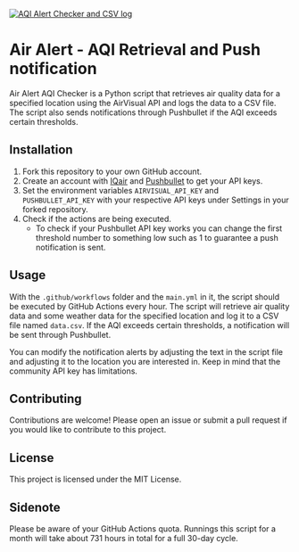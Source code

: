 [![AQI Alert Checker and CSV log](https://github.com/marcel-gaida/AirAlert/actions/workflows/main.yml/badge.svg)](https://github.com/marcel-gaida/AirAlert/actions/workflows/main.yml)

# Air Alert - AQI Retrieval and Push notification

Air Alert AQI Checker is a Python script that retrieves air quality data for a specified location using the AirVisual API and logs the data to a CSV file. The script also sends notifications through Pushbullet if the AQI exceeds certain thresholds.

## Installation

1. Fork this repository to your own GitHub account.
2. Create an account with [IQair](https://www.iqair.com/us/commercial-air-quality-monitors/api) and [Pushbullet](https://www.pushbullet.com/) to get your API keys.
3. Set the environment variables `AIRVISUAL_API_KEY` and `PUSHBULLET_API_KEY` with your respective API keys under Settings in your forked repository.
4. Check if the actions are being executed.
   - To check if your Pushbullet API key works you can change the first threshold number to something low such as 1 to guarantee a push notification is sent.
   
## Usage

With the `.github/workflows` folder and the `main.yml` in it, the script should be executed by GitHub Actions every hour. The script will retrieve air quality data and some weather data for the specified location and log it to a CSV file named `data.csv`. If the AQI exceeds certain thresholds, a notification will be sent through Pushbullet.

You can modify the notification alerts by adjusting the text in the script file and adjusting it to the location you are interested in. Keep in mind that the community API key has limitations. 

## Contributing

Contributions are welcome! Please open an issue or submit a pull request if you would like to contribute to this project.

## License

This project is licensed under the MIT License.

## Sidenote
Please be aware of your GitHub Actions quota. Runnings this script for a month will take about 731 hours in total for a full 30-day cycle. 

